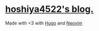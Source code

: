 # [hoshiya4522's blog.](https://hoshiya4522.github.io)

Made with <3 with [Hugo](https://gohugo.io/) and [Neovim](https://neovim.io)

